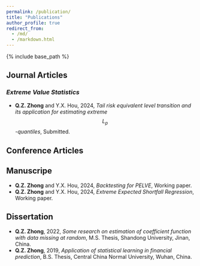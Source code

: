 ```yaml
---
permalink: /publication/
title: "Publications"
author_profile: true
redirect_from: 
  - /md/
  - /markdown.html
---
```


{% include base_path %}


## Journal Articles

### *Extreme Value Statistics*

- **Q.Z. Zhong** and Y.X. Hou, 2024, *Tail risk equivalent level transition and its application for estimating extreme $$L_p$$-quantiles*, Submitted.

## Conference Articles


## Manuscripe

- **Q.Z. Zhong** and Y.X. Hou, 2024, *Backtesting for PELVE*, Working paper.
- **Q.Z. Zhong** and Y.X. Hou, 2024, *Extreme Expected Shortfall Regression*, Working paper.


## Dissertation

- **Q.Z. Zhong**, 2022, *Some research on estimation of coefficient function with data missing at random*, M.S. Thesis, Shandong University, Jinan, China.
- **Q.Z. Zhong**, 2019, *Application of statistical learning in financial prediction*, B.S. Thesis, Central China Normal University, Wuhan, China.

